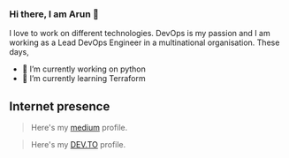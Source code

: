 ### Hi there,  I am Arun 👋
I love to work on different technologies. DevOps is my passion and I am working as a Lead DevOps Engineer in a multinational organisation. These days,

- 🔭 I’m currently working on python
- 🌱 I’m currently learning Terraform
 

## Internet presence

> Here's my [medium](https://medium.com/@arunksingh16) profile.

> Here's my [DEV.TO](https://dev.to/arunksingh16) profile.





<!--
**arunksingh16/arunksingh16** is a ✨ _special_ ✨ repository because its `README.md` (this file) appears on your GitHub profile.

Here are some ideas to get you started:

- 🔭 I’m currently working on ...
- 🌱 I’m currently learning ...
- 👯 I’m looking to collaborate on ...
- 🤔 I’m looking for help with ...
- 💬 Ask me about ...
- 📫 How to reach me: ...
- 😄 Pronouns: ...
- ⚡ Fun fact: ...
-->
